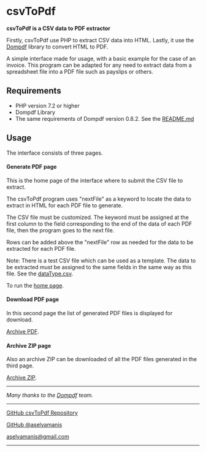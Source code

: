 csvToPdf
========

**csvToPdf is a CSV data to PDF extractor**

Firstly, csvToPdf use PHP to extract CSV data into HTML. Lastly, it use the [Dompdf](https://dompdf.net/) library to convert HTML to PDF.

A simple interface made for usage, with a basic example for the case of an invoice. This program can be adapted for any need to extract data from a spreadsheet file into a PDF file such as payslips or others.



## Requirements

 * PHP version 7.2 or higher
 * Dompdf Library
 * The same requirements of Dompdf version 0.8.2. See the [README.md](dompdf/README.md)

## Usage

The interface consists of three pages. 

#### Generate PDF page

This is the home page of the interface where to submit the CSV file to extract.

The csvToPdf program uses "nextFile" as a keyword to locate the data to extract in HTML for each PDF file to generate.

The CSV file must be customized. The keyword must be assigned at the first column to the field corresponding to the end of the data of each PDF file, then the program goes to the next file.

Rows can be added above the "nextFile" row as needed for the data to be extracted for each PDF file.

Note: There is a test CSV file which can be used as a template. The data to be extracted must be assigned to the same fields in the same way as this file. See the [dataType.csv](public/dataType.csv).

To run the [home page](public/index.php). 

#### Download PDF page

In this second page the list of generated PDF files is displayed for download.

[Archive PDF](interface/archive/pdf).

#### Archive ZIP page

Also an archive ZIP can be downloaded of all the PDF files generated in the third page.

[Archive ZIP](interface/archive/zip).

---

*Many thanks to the [Dompdf](https://github.com/dompdf/dompdf) team.*

----

[GitHub csvToPdf Repository](https://github.com/aselyamanis/csv-to-pdf)

[GitHub @aselyamanis](https://github.com/aselyamanis)

<aselyamanis@gmail.com>

---
